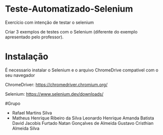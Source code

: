 # Teste-Automatizado-Selenium
  Exercício com intenção de testar o selenium

Criar 3 exemplos de testes com o Selenium (diferente do exemplo apresentado pelo professor).

# Instalação
É necessario instalar o Selenium e o arquivo ChromeDrive compativel com o seu navegador

ChromeDriver: https://chromedriver.chromium.org/

Selenium: https://www.selenium.dev/downloads/

#Grupo
<ul>
<li>Rafael Martins Silva<li>
Matheus Henrique Ribeiro da Silva
Leonardo Henrique
Amanda Batista
David Jacobis Furtado
Natan Gonçalves de Almeida
Gustavo Cristhian Almeida Silva
<ul>
